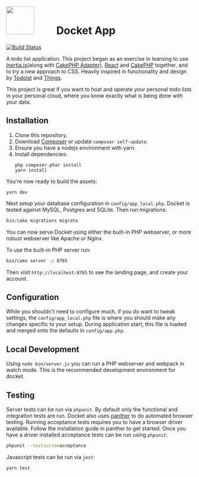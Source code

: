 <h1>
    <img src="https://raw.githubusercontent.com/markstory/docket-app/master/webroot/img/docket-logo.svg" width="75" height="75" style="margin-right: 40px" />
    &nbsp;
    Docket App
</h1>

[![Build Status](https://img.shields.io/github/workflow/status/markstory/docket-app/CI)](https://github.com/markstory/docket-app/actions)

A todo list application. This project began as an exercise in learning to use [Inertia.js](https://inertiajs.com/)(along with [CakePHP Adapter](https://github.com/ishanvyas22/cakephp-inertiajs)), [React](https://reactjs.org/) and [CakePHP](https://cakephp.org/) together, and to try a new approach to CSS.
Heavily inspired in functionality and design by [Todoist](http://todoist.com)
and [Things](http://culturedcode.com/things).

This project is great if you want to host and operate your personal todo lists
in your personal cloud, where you know exactly what is being done with your
data.

## Installation

1. Clone this repository.
2. Download [Composer](https://getcomposer.org/doc/00-intro.md) or update `composer self-update`.
3. Ensure you have a nodejs environment with yarn.
4. Install dependencies:
   ```
   php composer.phar install
   yarn install
   ```

You're now ready to build the assets:

```
yarn dev
```

Next setup your database configuration in `config/app_local.php`. Docket is tested against
MySQL, Postgres and SQLite. Then run migrations:

```php
bin/cake migrations migrate
```

You can now serve Docket using either the built-in PHP webserver, or more robust
webserver like Apache or Nginx.

To use the built-in PHP server run:

```bash
bin/cake server -p 8765
```

Then visit `http://localhost:8765` to see the landing page, and create your account.

## Configuration

While you shouldn't need to configure much, if you do want to tweak settings,
the `config/app_local.php` file is where you should make any changes specific to
your setup. During application start, this file is loaded and merged onto the 
defaults in `config/app.php`.

## Local Development

Using `node bin/server.js` you can run a PHP webserver and webpack in watch mode.
This is the recommended development environment for docket.

## Testing

Server tests can be run via `phpunit`. By default only the functional and
integration tests are run. Docket also uses
[panther](https://github.com/symfony/panther) to do automated browser testing.
Running acceptance tests requires you to have a browser driver available. Follow
the installation guide in panther to get started.  Once you have a driver
installed acceptance tests can be run using `phpunit`:

```sh
phpunit --testsuite=acceptance
```

Javascript tests can be run via `jest`:

```sh
yarn test
```

